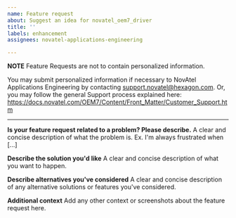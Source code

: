 ```yaml
---
name: Feature request
about: Suggest an idea for novatel_oem7_driver
title: ''
labels: enhancement
assignees: novatel-applications-engineering

---
```


**NOTE** 
Feature Requests are not to contain personalized information. 

You may submit personalized information if necessary to NovAtel Applications Engineering by contacting support.novatel@hexagon.com. Or, you may follow the general Support process explained here: https://docs.novatel.com/OEM7/Content/Front_Matter/Customer_Support.htm

--------------

**Is your feature request related to a problem? Please describe.**
A clear and concise description of what the problem is. Ex. I'm always frustrated when [...]

**Describe the solution you'd like**
A clear and concise description of what you want to happen.

**Describe alternatives you've considered**
A clear and concise description of any alternative solutions or features you've considered.

**Additional context**
Add any other context or screenshots about the feature request here.
